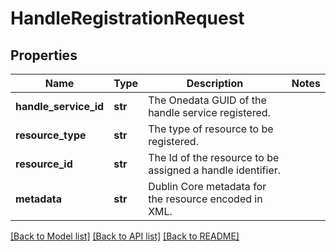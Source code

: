 # HandleRegistrationRequest

## Properties
Name | Type | Description | Notes
------------ | ------------- | ------------- | -------------
**handle_service_id** | **str** | The Onedata GUID of the handle service registered. | 
**resource_type** | **str** | The type of resource to be registered. | 
**resource_id** | **str** | The Id of the resource to be assigned a handle identifier. | 
**metadata** | **str** | Dublin Core metadata for the resource encoded in XML. | 

[[Back to Model list]](../README.md#documentation-for-models) [[Back to API list]](../README.md#documentation-for-api-endpoints) [[Back to README]](../README.md)

